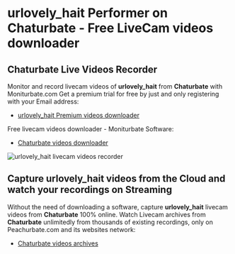# urlovely_hait Performer on Chaturbate - Free LiveCam videos downloader

## Chaturbate Live Videos Recorder

Monitor and record livecam videos of **urlovely_hait** from **Chaturbate** with Moniturbate.com
Get a premium trial for free by just and only registering with your Email address:
* [urlovely_hait Premium videos downloader](https://moniturbate.com/request-demo-licence-key.html)

Free livecam videos downloader - Moniturbate Software:
* [Chaturbate videos downloader](https://moniturbate.com/moniturbate-download-software.html)

![urlovely_hait livecam videos recorder](https://peachurnet.com/templates/moniturbate-software.png)


## Capture urlovely_hait videos from the Cloud and watch your recordings on Streaming

Without the need of downloading a software, capture **urlovely_hait** livecam videos from **Chaturbate** 100% online.
Watch Livecam archives from **Chaturbate** unlimitedly from thousands of existing recordings, only on Peachurbate.com and its websites network:
* [Chaturbate videos archives](https://peachurnet.com/)